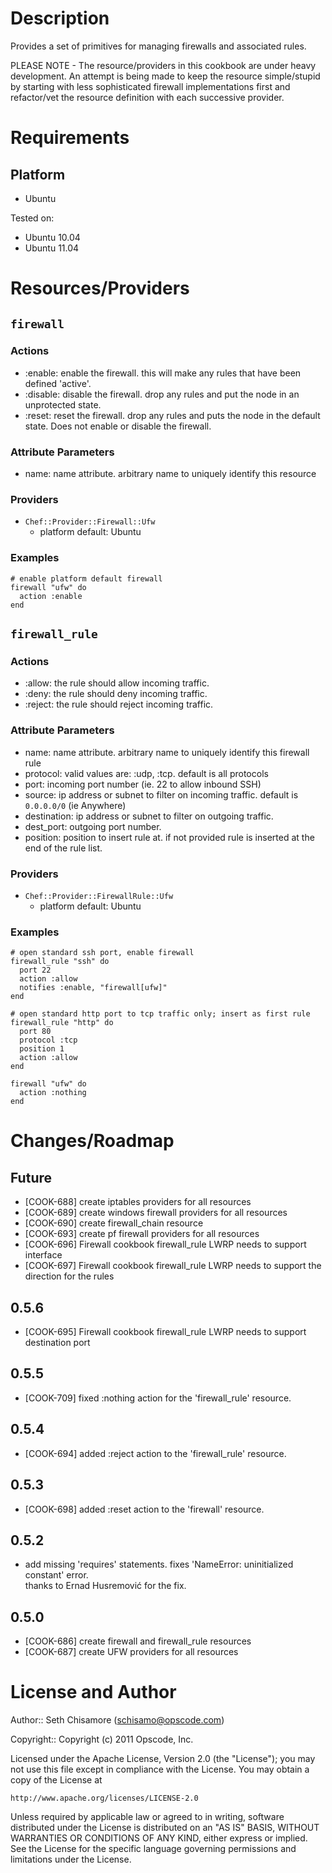 Description
===========

Provides a set of primitives for managing firewalls and associated rules.

PLEASE NOTE - The resource/providers in this cookbook are under heavy development.
An attempt is being made to keep the resource simple/stupid by starting with less 
sophisticated firewall implementations first and refactor/vet the resource definition 
with each successive provider.

Requirements
============

Platform
--------

* Ubuntu

Tested on:

* Ubuntu 10.04
* Ubuntu 11.04

Resources/Providers
===================

`firewall`
----------

### Actions

- :enable: enable the firewall.  this will make any rules that have been defined 'active'.
- :disable: disable the firewall. drop any rules and put the node in an unprotected state.
- :reset: reset the firewall. drop any rules and puts the node in the default state. Does not enable or disable the firewall.

### Attribute Parameters

- name: name attribute. arbitrary name to uniquely identify this resource

### Providers

- `Chef::Provider::Firewall::Ufw`
    - platform default: Ubuntu

### Examples
    
    # enable platform default firewall
    firewall "ufw" do
      action :enable
    end

`firewall_rule`
---------------

### Actions

- :allow: the rule should allow incoming traffic.
- :deny: the rule should deny incoming traffic.
- :reject: the rule should reject incoming traffic.

### Attribute Parameters

- name: name attribute. arbitrary name to uniquely identify this firewall rule
- protocol: valid values are: :udp, :tcp. default is all protocols
- port: incoming port number (ie. 22 to allow inbound SSH)
- source: ip address or subnet to filter on incoming traffic. default is `0.0.0.0/0` (ie Anywhere)
- destination: ip address or subnet to filter on outgoing traffic. 
- dest_port: outgoing port number.
- position: position to insert rule at. if not provided rule is inserted at the end of the rule list.

### Providers

- `Chef::Provider::FirewallRule::Ufw`
    - platform default: Ubuntu

### Examples

    # open standard ssh port, enable firewall
    firewall_rule "ssh" do
      port 22
      action :allow
      notifies :enable, "firewall[ufw]"
    end
    
    # open standard http port to tcp traffic only; insert as first rule
    firewall_rule "http" do
      port 80
      protocol :tcp
      position 1
      action :allow
    end
    
    firewall "ufw" do
      action :nothing
    end

Changes/Roadmap
===============

## Future

* [COOK-688] create iptables providers for all resources
* [COOK-689] create windows firewall providers for all resources
* [COOK-690] create firewall_chain resource
* [COOK-693] create pf firewall providers for all resources
* [COOK-696] Firewall cookbook firewall_rule LWRP needs to support interface
* [COOK-697] Firewall cookbook firewall_rule LWRP needs to support the direction for the rules

## 0.5.6
* [COOK-695] Firewall cookbook firewall_rule LWRP needs to support destination port

## 0.5.5
* [COOK-709] fixed :nothing action for the 'firewall_rule' resource.

## 0.5.4
* [COOK-694] added :reject action to the 'firewall_rule' resource.

## 0.5.3

* [COOK-698] added :reset action to the 'firewall' resource.

## 0.5.2

* add missing 'requires' statements. fixes 'NameError: uninitialized constant' error.  
thanks to Ernad Husremović for the fix.

## 0.5.0

* [COOK-686] create firewall and firewall_rule resources
* [COOK-687] create UFW providers for all resources

License and Author
==================

Author:: Seth Chisamore (<schisamo@opscode.com>)

Copyright:: Copyright (c) 2011 Opscode, Inc.

Licensed under the Apache License, Version 2.0 (the "License");
you may not use this file except in compliance with the License.
You may obtain a copy of the License at

    http://www.apache.org/licenses/LICENSE-2.0

Unless required by applicable law or agreed to in writing, software
distributed under the License is distributed on an "AS IS" BASIS,
WITHOUT WARRANTIES OR CONDITIONS OF ANY KIND, either express or implied.
See the License for the specific language governing permissions and
limitations under the License.
